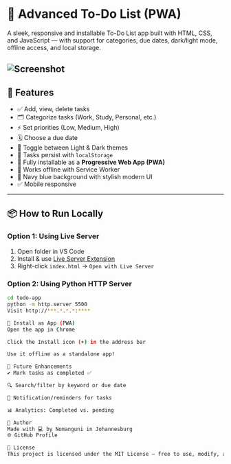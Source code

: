 # 📝 Advanced To-Do List (PWA)

A sleek, responsive and installable To-Do List app built with HTML, CSS, and JavaScript — with support for categories, due dates, dark/light mode, offline access, and local storage.

![Screenshot](assets/screenshot.png)
---

## 🚀 Features

- ✅ Add, view, delete tasks
- 🗂️ Categorize tasks (Work, Study, Personal, etc.)
- ⚡ Set priorities (Low, Medium, High)
- 🗓️ Choose a due date
- 🌙 Toggle between Light & Dark themes
- 💾 Tasks persist with `localStorage`
- 📲 Fully installable as a **Progressive Web App (PWA)**
- 🛜 Works offline with Service Worker
- 🎨 Navy blue background with stylish modern UI
- ✅ Mobile responsive

---

## 📦 How to Run Locally

### Option 1: Using Live Server
1. Open folder in VS Code
2. Install & use [Live Server Extension](https://marketplace.visualstudio.com/items?itemName=ritwickdey.LiveServer)
3. Right-click `index.html` → `Open with Live Server`

### Option 2: Using Python HTTP Server
```bash
cd todo-app
python -m http.server 5500
Visit http://***.*.*.*:****

📱 Install as App (PWA)
Open the app in Chrome

Click the Install icon (+) in the address bar

Use it offline as a standalone app!

🧠 Future Enhancements
✔ Mark tasks as completed ✅

🔍 Search/filter by keyword or due date

🔔 Notification/reminders for tasks

📊 Analytics: Completed vs. pending

👤 Author
Made with 💻 by Nomanguni in Johannesburg
🌐 GitHub Profile

📝 License
This project is licensed under the MIT License — free to use, modify, and share.
